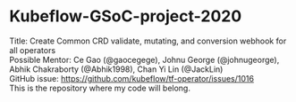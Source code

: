 # Kubeflow-GSoC-project-2020
Title: Create Common CRD validate, mutating, and conversion webhook for all operators  
Possible Mentor:   Ce Gao (@gaocegege), Johnu George (@johnugeorge),  Abhik Chakraborty (@Abhik1998), Chan Yi Lin (@JackLin)  
GitHub issue: https://github.com/kubeflow/tf-operator/issues/1016  
This is the repository where my code will belong.  

